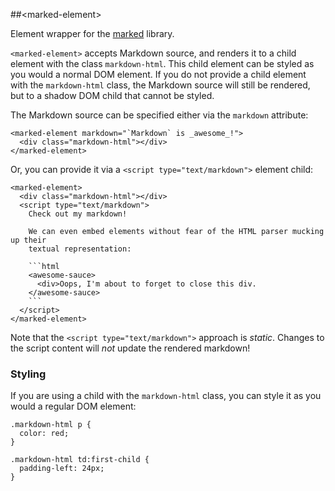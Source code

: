 
<!---

This README is automatically generated from the comments in these files:
marked-element.html  marked-import.html

Edit those files, and our readme bot will duplicate them over here!
Edit this file, and the bot will squash your changes :)

-->


##&lt;marked-element&gt;


Element wrapper for the [marked](https://github.com/chjj/marked) library.

`<marked-element>` accepts Markdown source, and renders it to a child
element with the class `markdown-html`. This child element can be styled
as you would a normal DOM element. If you do not provide a child element
with the `markdown-html` class, the Markdown source will still be rendered,
but to a shadow DOM child that cannot be styled.

The Markdown source can be specified either via the `markdown` attribute:

    <marked-element markdown="`Markdown` is _awesome_!">
      <div class="markdown-html"></div>
    </marked-element>

Or, you can provide it via a `<script type="text/markdown">` element child:

    <marked-element>
      <div class="markdown-html"></div>
      <script type="text/markdown">
        Check out my markdown!

        We can even embed elements without fear of the HTML parser mucking up their
        textual representation:

        ```html
        <awesome-sauce>
          <div>Oops, I'm about to forget to close this div.
        </awesome-sauce>
        ```
      </script>
    </marked-element>

Note that the `<script type="text/markdown">` approach is _static_. Changes to
the script content will _not_ update the rendered markdown!

### Styling
If you are using a child with the `markdown-html` class, you can style it
as you would a regular DOM element:

    .markdown-html p {
      color: red;
    }

    .markdown-html td:first-child {
      padding-left: 24px;
    }


